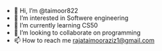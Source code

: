 - 👋 Hi, I’m @taimoor822
- 👀 I’m interested in Softwere engineering
- 🌱 I’m currently learning CS50
- 💞️ I’m looking to collaborate on programming
- 📫 How to reach me rajataimooraziz1@gmail.com

<!---
taimoor822/taimoor822 is a ✨ special ✨ repository because its `README.md` (this file) appears on your GitHub profile.
You can click the Preview link to take a look at your changes.
--->

